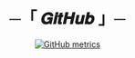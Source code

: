 <h1 align="center">
    ─「 𝑮𝒊𝒕𝑯𝒖𝒃 」─
</h1>
<div align="center">

[![GitHub metrics](https://metrics.lecoq.io/Al3x-GitHub)](https://github.com/Al3x-GitHub)

</div>
